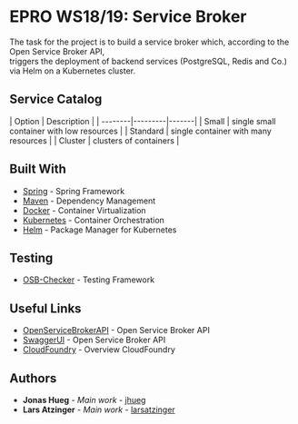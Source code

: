 # EPRO WS18/19: Service Broker

The task for the project is to build a service broker which, according to the Open Service Broker API,  
triggers the deployment of backend services (PostgreSQL, Redis and Co.) via Helm on a Kubernetes cluster.

## Service Catalog

| Option     | Description    |
| --------|---------|-------|
| Small  | single small container with low resources |
| Standard | single container with many resources |
| Cluster | clusters of containers |

## Built With

* [Spring](https://spring.io) - Spring Framework
* [Maven](https://maven.apache.org/) - Dependency Management
* [Docker](https://www.docker.com) - Container Virtualization
* [Kubernetes](https://kubernetes.io) - Container Orchestration
* [Helm](https://helm.sh) - Package Manager for Kubernetes

## Testing

* [OSB-Checker](https://github.com/evoila/osb-checker-kotlin) - Testing Framework

## Useful Links

* [OpenServiceBrokerAPI](https://www.openservicebrokerapi.org) - Open Service Broker API
* [SwaggerUI](http://petstore.swagger.io/?url=https://raw.githubusercontent.com/openservicebrokerapi/servicebroker/v2.14/openapi.yaml) - Open Service Broker API
* [CloudFoundry](https://docs.cloudfoundry.org/services/overview.html) - Overview CloudFoundry

## Authors

* **Jonas Hueg** - *Main work* - [jhueg](https://bitbucket.org/jhueg/)
* **Lars Atzinger** - *Main work* - [larsatzinger](https://bitbucket.org/larsatzinger/)